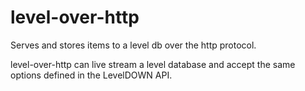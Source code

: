 level-over-http
===============
Serves and stores items to a level db over the http protocol.

level-over-http can live stream a level database and accept the same options defined in the LevelDOWN API.

